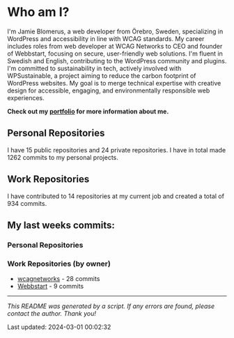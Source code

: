 # Who am I?
I'm Jamie Blomerus, a web developer from Örebro, Sweden, specializing in WordPress and accessibility in line with WCAG standards. My career includes roles from web developer at WCAG Networks to CEO and founder of Webbstart, focusing on secure, user-friendly web solutions. I'm fluent in Swedish and English, contributing to the WordPress community and plugins. I'm committed to sustainability in tech, actively involved with WPSustainable, a project aiming to reduce the carbon footprint of WordPress websites. My goal is to merge technical expertise with creative design for accessible, engaging, and environmentally responsible web experiences.

**Check out my [portfolio](jamie.blomerus.se) for more information about me.**

## Personal Repositories
I have 15 public repositories and 24 private repositories. I have in total made 1262 commits to my personal projects.

## Work Repositories
I have contributed to 14 repositories at my current job and created a total of 934 commits.
## My last weeks commits:
### Personal Repositories

### Work Repositories (by owner)
* [wcagnetworks](https://github.com/wcagnetworks) - 28 commits
* [Webbstart](https://github.com/Webbstart) - 9 commits

---

*This README was generated by a script. If any errors are found, please contact the author. Thank you!*

Last updated: 2024-03-01 00:02:32